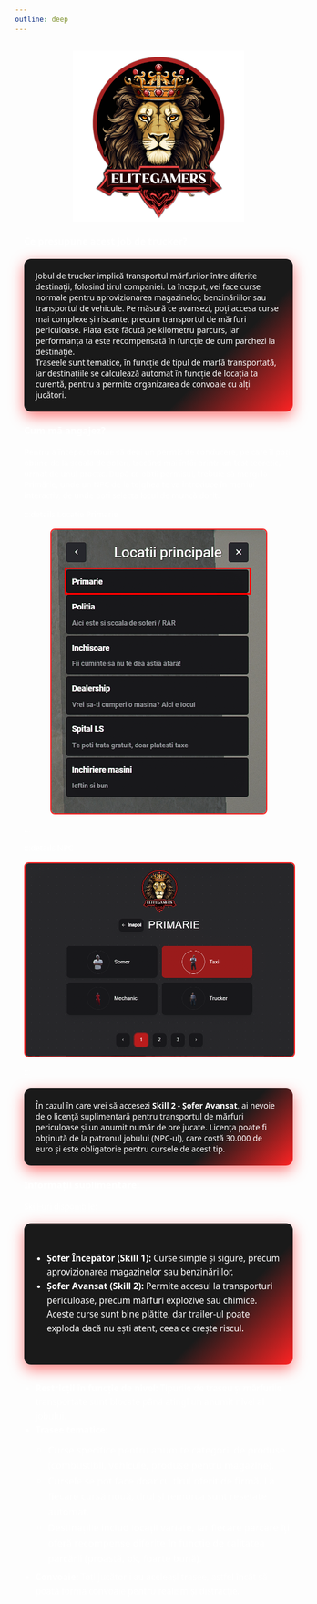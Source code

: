 ```yaml
---
outline: deep
---
```


<div class="eg-tirist">

<!-- LOGO CLAR, FĂRĂ COLȚURI/MARGINI -->
<img src="../public/elitegamers.png" alt="logoEG" width="300" class="eg-logo">

<style>
.eg-tirist {
  font-family: 'Segoe UI', Tahoma, Geneva, Verdana, sans-serif;
  color: white;
  padding: 1rem;
}

/* Logo-ul să nu fie afectat de stilul pentru restul imaginilor */
.eg-tirist .eg-logo {
  display: block;
  margin: 0 auto;
  border: none;
  border-radius: 0;
  box-shadow: none;
  max-width: 100%;
  height: auto;
}

/* Stil pentru boxuri roșii tematice */
.eg-tirist .eg-box {
  max-width: 700px;
  margin: 20px auto;
  padding: 20px;
  border-radius: 12px;
  background: linear-gradient(135deg, #1a1a1a 70%, #ff2323 100%);
  box-shadow: 0 8px 24px rgba(255, 35, 35, 0.6);
  color: #fff;
}

/* Stil doar pentru imaginile normale (nu logo-ul) */
.eg-tirist img:not(.eg-logo) {
  border-radius: 8px;
  border: 2px solid #ff2323;
  max-width: 100%;
  height: auto;
  display: block;
  margin: 1rem auto;
}

.eg-tirist .eg-box ul {
  line-height: 1.6;
  font-size: 1.1em;
  padding-left: 1.3em;
}

.eg-tirist ul {
  max-width: 700px;
  margin: 30px auto;
  line-height: 1.6;
  font-size: 1.1em;
  padding-left: 1.3em;
}

.eg-tirist ul ul {
  margin-top: 0.5rem;
  margin-bottom: 0.5rem;
  padding-left: 1.3em;
}

.eg-tirist details > summary {
  cursor: pointer;
  font-weight: 600;
  color: #ff2323;
  margin-top: 1rem;
  user-select: none;
}

.eg-tirist details > summary:hover {
  text-decoration: underline;
}
</style>

### Ce presupune acest job de trucker?

<div class="eg-box">
  Jobul de trucker implică transportul mărfurilor între diferite destinații, folosind tirul companiei. La început, vei face curse normale pentru aprovizionarea magazinelor, benzinăriilor sau transportul de vehicule. Pe măsură ce avansezi, poți accesa curse mai complexe și riscante, precum transportul de mărfuri periculoase. Plata este făcută pe kilometru parcurs, iar performanța ta este recompensată în funcție de cum parchezi la destinație.<br>
  Traseele sunt tematice, în funcție de tipul de marfă transportată, iar destinațiile se calculează automat în funcție de locația ta curentă, pentru a permite organizarea de convoaie cu alți jucători.
</div>

### Cum mă angajez?

<p>Pentru a începe, trebuie să deții un permis de conducere, pe care îl poți obține de la școala de șoferi, trecând mai întâi printr-un test teoretic, urmat de unul practic. După ce obții permisul, trebuie să mergi la Primărie, unde un NPC de la tejghea te va introduce în meniul interactiv, de unde poți selecta locul de muncă dorit.</p>

:::details Locatie Primarie
<img src="../public/joburi/gps.png" alt="Locatie Primarie">
:::

:::details NPC
<img src="../public/joburi/primarie.png" alt="NPC Primarie">
:::

<div class="eg-box">
  În cazul în care vrei să accesezi <b>Skill 2 - Șofer Avansat</b>, ai nevoie de o licență suplimentară pentru transportul de mărfuri periculoase și un anumit număr de ore jucate. Licența poate fi obținută de la patronul jobului (NPC-ul), care costă 30.000 de euro și este obligatorie pentru cursele de acest tip.
</div>

### Informații suplimentare:

Skill-uri disponibile:

<div class="eg-box">
  <ul>
    <li><b>Șofer Începător (Skill 1):</b> Curse simple și sigure, precum aprovizionarea magazinelor sau benzinăriilor.</li>
    <li><b>Șofer Avansat (Skill 2):</b> Permite accesul la transporturi periculoase, precum mărfuri explozive sau chimice. Aceste curse sunt bine plătite, dar trailer-ul poate exploda dacă nu ești atent, ceea ce crește riscul.</li>
  </ul>
</div>

<ul>
  <li><b>Restricții în funcție de nivel:</b> Tipurile de traseu și mărfurile transportate sunt blocate până atingi un anumit nivel al jobului.</li>
  <li><b>Trasee tematice:</b>
    <ul>
      <li>Curse specifice pentru anumite categorii de produse (combustibil, vehicule, produse pentru magazine).</li>
      <li>Cursele se pot face doar cu tirul oferit de firmă. La fiecare cursă nouă, tirul și remorca sunt resetate automat.</li>
      <li>Destinațiile includ locații variate, iar fiecare parcare îți oferă recompense diferite în funcție de calitatea parcării (proastă, ok, foarte bună).</li>
    </ul>
  </li>
  <li><b>Convoaie:</b> Toți jucătorii au aceleași trasee, astfel încât să poată forma convoaie pentru realism și distracție.</li>
</ul>

</div>
